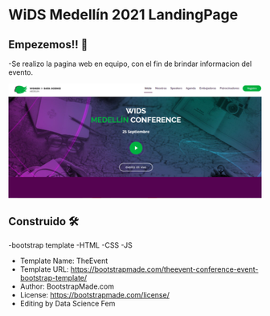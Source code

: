 # WiDS  Medellín 2021 LandingPage

## Empezemos!! 🚀

-Se realizo la pagina web en equipo, con el fin de brindar informacion del evento.

![texto_alternativo](https://github.com/Rinaplata/Wids-Medellin2021/blob/main/wids_med_2021/wids_med_2021/assets/img/portada.png?raw=true)

## Construido 🛠️
-bootstrap template
-HTML
-CSS
-JS 

- Template Name: TheEvent
- Template URL: https://bootstrapmade.com/theevent-conference-event-bootstrap-template/
- Author: BootstrapMade.com
- License: https://bootstrapmade.com/license/
- Editing by Data Science Fem

